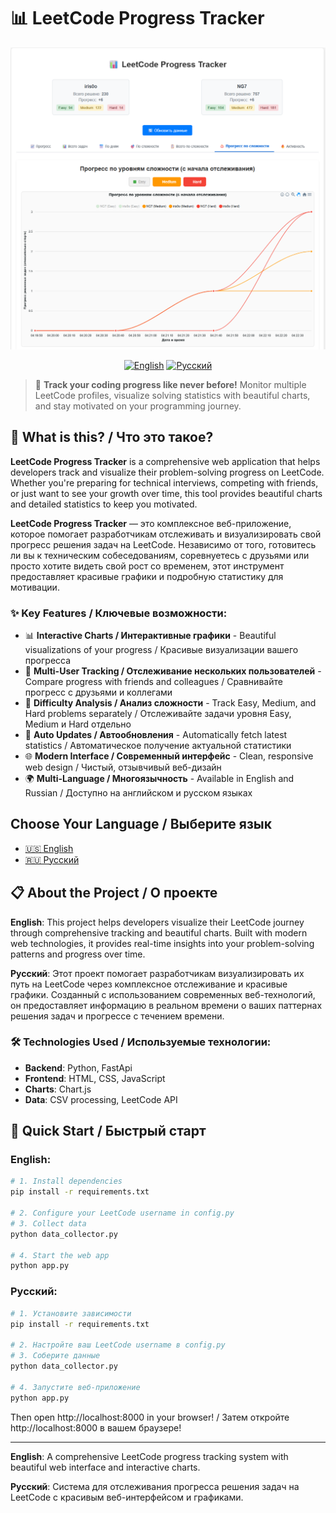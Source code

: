 # 📊 LeetCode Progress Tracker

<div align="center">

![LeetCode Progress Tracker](images/1.png)

[![English](https://img.shields.io/badge/README-English-blue?style=for-the-badge)](README_en.md)
[![Русский](https://img.shields.io/badge/README-%D0%A0%D1%83%D1%81%D1%81%D0%BA%D0%B8%D0%B9-red?style=for-the-badge)](README_ru.md)

</div>

> 🚀 **Track your coding progress like never before!** Monitor multiple LeetCode profiles, visualize solving statistics with beautiful charts, and stay motivated on your programming journey.

## 🌟 What is this? / Что это такое?

**LeetCode Progress Tracker** is a comprehensive web application that helps developers track and visualize their problem-solving progress on LeetCode. Whether you're preparing for technical interviews, competing with friends, or just want to see your growth over time, this tool provides beautiful charts and detailed statistics to keep you motivated.

**LeetCode Progress Tracker** — это комплексное веб-приложение, которое помогает разработчикам отслеживать и визуализировать свой прогресс решения задач на LeetCode. Независимо от того, готовитесь ли вы к техническим собеседованиям, соревнуетесь с друзьями или просто хотите видеть свой рост со временем, этот инструмент предоставляет красивые графики и подробную статистику для мотивации.

### ✨ Key Features / Ключевые возможности:
- 📊 **Interactive Charts / Интерактивные графики** - Beautiful visualizations of your progress / Красивые визуализации вашего прогресса
- 👥 **Multi-User Tracking / Отслеживание нескольких пользователей** - Compare progress with friends and colleagues / Сравнивайте прогресс с друзьями и коллегами
- 🎯 **Difficulty Analysis / Анализ сложности** - Track Easy, Medium, and Hard problems separately / Отслеживайте задачи уровня Easy, Medium и Hard отдельно
- 🔄 **Auto Updates / Автообновления** - Automatically fetch latest statistics / Автоматическое получение актуальной статистики
- 🌐 **Modern Interface / Современный интерфейс** - Clean, responsive web design / Чистый, отзывчивый веб-дизайн
- 🌍 **Multi-Language / Многоязычность** - Available in English and Russian / Доступно на английском и русском языках

## Choose Your Language / Выберите язык

- [🇺🇸 English](README_en.md)
- [🇷🇺 Русский](README_ru.md)

## 📋 About the Project / О проекте

**English**: This project helps developers visualize their LeetCode journey through comprehensive tracking and beautiful charts. Built with modern web technologies, it provides real-time insights into your problem-solving patterns and progress over time.

**Русский**: Этот проект помогает разработчикам визуализировать их путь на LeetCode через комплексное отслеживание и красивые графики. Созданный с использованием современных веб-технологий, он предоставляет информацию в реальном времени о ваших паттернах решения задач и прогрессе с течением времени.

### 🛠️ Technologies Used / Используемые технологии:
- **Backend**: Python, FastApi
- **Frontend**: HTML, CSS, JavaScript  
- **Charts**: Chart.js
- **Data**: CSV processing, LeetCode API

## 🚀 Quick Start / Быстрый старт

### English:
```bash
# 1. Install dependencies
pip install -r requirements.txt

# 2. Configure your LeetCode username in config.py
# 3. Collect data
python data_collector.py

# 4. Start the web app
python app.py
```

### Русский:
```bash
# 1. Установите зависимости
pip install -r requirements.txt

# 2. Настройте ваш LeetCode username в config.py
# 3. Соберите данные
python data_collector.py

# 4. Запустите веб-приложение
python app.py
```

Then open http://localhost:8000 in your browser! / Затем откройте http://localhost:8000 в вашем браузере!

---

**English**: A comprehensive LeetCode progress tracking system with beautiful web interface and interactive charts.

**Русский**: Система для отслеживания прогресса решения задач на LeetCode с красивым веб-интерфейсом и графиками.
